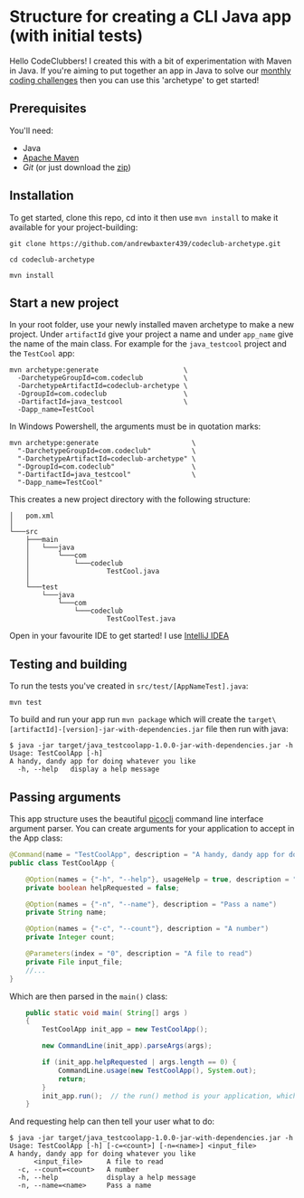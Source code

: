 # Structure for creating a CLI Java app (with initial tests)

Hello CodeClubbers! I created this with a bit of experimentation with Maven in Java. If you're aiming to put together an app in Java to solve our [monthly coding challenges](https://shwcodingclub.github.io/) then you can use this 'archetype' to get started!

## Prerequisites

You'll need:

 - Java
 - [Apache Maven](https://maven.apache.org/install.html)
 - _Git_ (or just download the [zip](https://github.com/andrewbaxter439/codeclub-archetype/archive/refs/heads/main.zip))

## Installation

To get started, clone this repo, cd into it then use `mvn install` to make it available for your project-building:

```shell
git clone https://github.com/andrewbaxter439/codeclub-archetype.git

cd codeclub-archetype

mvn install
```

## Start a new project

In your root folder, use your newly installed maven archetype to make a new project. Under `artifactId` give your project a name and under `app_name` give the name of the main class. For example for the `java_testcool` project and the `TestCool` app:

```shell
mvn archetype:generate                     \
  -DarchetypeGroupId=com.codeclub          \
  -DarchetypeArtifactId=codeclub-archetype \
  -DgroupId=com.codeclub                   \
  -DartifactId=java_testcool               \
  -Dapp_name=TestCool
```

In Windows Powershell, the arguments must be in quotation marks:

```shell
mvn archetype:generate                       \
  "-DarchetypeGroupId=com.codeclub"          \
  "-DarchetypeArtifactId=codeclub-archetype" \
  "-DgroupId=com.codeclub"                   \
  "-DartifactId=java_testcool"               \
  "-Dapp_name=TestCool"
```

This creates a new project directory with the following structure:

```
│   pom.xml
│
└───src
    ├───main
    │   └───java
    │       └───com
    │           └───codeclub
    │                   TestCool.java
    │
    └───test
        └───java
            └───com
                └───codeclub
                        TestCoolTest.java
```

Open in your favourite IDE to get started! I use [IntelliJ IDEA](https://www.jetbrains.com/community/education/#students/)

## Testing and building

To run the tests you've created in `src/test/[AppNameTest].java`:

```shell
mvn test 
```

To build and run your app run `mvn package` which will create the `target\[artifactId]-[version]-jar-with-dependencies.jar` file then run with java:

```shell
$ java -jar target/java_testcoolapp-1.0.0-jar-with-dependencies.jar -h
Usage: TestCoolApp [-h]
A handy, dandy app for doing whatever you like
  -h, --help   display a help message
```

## Passing arguments

This app structure uses the beautiful [picocli](https://picocli.info/) command line interface argument parser. You can create arguments for your application to accept in the App class:

```java
@Command(name = "TestCoolApp", description = "A handy, dandy app for doing whatever you like")
public class TestCoolApp {

    @Option(names = {"-h", "--help"}, usageHelp = true, description = "display a help message")
    private boolean helpRequested = false;

    @Option(names = {"-n", "--name"}, description = "Pass a name")
    private String name;

    @Option(names = {"-c", "--count"}, description = "A number")
    private Integer count;

    @Parameters(index = "0", description = "A file to read")
    private File input_file;
    //...
}
```

Which are then parsed in the `main()` class:

```java
    public static void main( String[] args )
    {
        TestCoolApp init_app = new TestCoolApp();

        new CommandLine(init_app).parseArgs(args);

        if (init_app.helpRequested | args.length == 0) {
            CommandLine.usage(new TestCoolApp(), System.out);
            return;
        }
        init_app.run();  // the run() method is your application, which can access all the declared arguments
    }
```

And requesting help can then tell your user what to do:

```shell
$ java -jar target/java_testcoolapp-1.0.0-jar-with-dependencies.jar -h
Usage: TestCoolApp [-h] [-c=<count>] [-n=<name>] <input_file>
A handy, dandy app for doing whatever you like
      <input_file>      A file to read
  -c, --count=<count>   A number
  -h, --help            display a help message
  -n, --name=<name>     Pass a name
```
